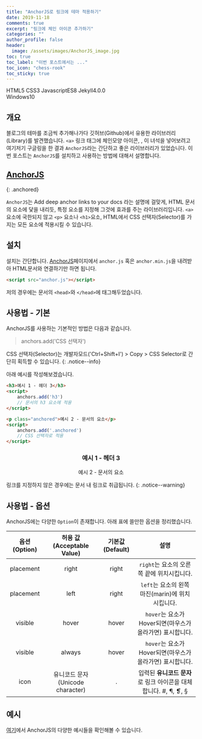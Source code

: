 ```yaml
---
title: "AnchorJS로 링크에 테마 적용하기"
date: 2019-11-18
comments: true
excerpt: "링크에 체인 아이콘 추가하기"
categories: ""
author_profile: false
header:
  image: /assets/images/AnchorJS_image.jpg
toc: true 
toc_label: "이번 포스트에서는 ..." 
toc_icon: "chess-rook"
toc_sticky: true
---
```


<!--Language Button HTML -->

<a class="HTML"><i class="fab fa-html5"></i> HTML</a><a class="HTMLVer">5</a> <a class="CSS"><i class="fab fa-css3-alt"></i> CSS</a><a class="CSSVer">3</a> <a class="Javascript"><i class="fab fa-js-square"></i> Javascript</a><a class="Javascriptver">ES8</a> <a class="Jekyll"><i class="fab fa-github"></i> Jekyll</a><a class="JekyllVer">4.0.0</a><br>
<a class="Windows"><i class="fab fa-windows"></i> Windows</a><a class="WindowsVer">10</a>

<!--Language Button HTML -->
<!-- MAIN CONTENT-->

## 개요

블로그의 테마를 조금씩 추가해나가다 깃허브(Github)에서 유용한 라이브러리(Library)를 발견했습니다. `<a>` 링크 태그에 체인모양 아이콘, <i class="fas fa-link" style="color:#32859e"></i>, 이 녀석을 넣어보려고 여기저기 구글링을 한 결과 `AnchorJS`라는 간단하고 좋은 라이브러리가 있었습니다. 이번 포스트는 `AnchorJS`를 설치하고 사용하는 방법에 대해서 설명합니다.

## [AnchorJS](https://www.bryanbraun.com/anchorjs/)
{: .anchored}

`AnchorJS`는 Add deep anchor links to your docs 라는 설명에 걸맞게, HTML 문서의 요소에 닻을 내리듯, 특정 요소를 지정해 그것에 효과를 주는 라이브러리입니다. `<a>` 요소에 국한되지 않고 `<p>` 요소나 `<h1>`요소, HTML에서 CSS 선택자(Selector)를 가지는 모든 요소에 적용시킬 수 있습니다.

## 설치

설치는 간단합니다. 
[AnchorJS](https://github.com/bryanbraun/anchorjs)페이지에서 `anchor.js` 혹은 `anchor.min.js`을 내려받아 HTML문서와 연결하기만 하면 됩니다. 
```html
<script src="anchor.js"></script>
```

저의 경우에는 문서의 `<head>`와 `</head>`에 태그해두었습니다.

## 사용법 - 기본

AnchorJS를 사용하는 기본적인 방법은 다음과 같습니다.

> anchors.add('CSS 선택자')

CSS 선택자(Selector)는 개발자모드('Ctrl+Shift+I') > Copy > CSS Selector로 간단히 획득할 수 있습니다.
{: .notice--info}

아래 예시를 작성해보겠습니다. 

~~~html
<h3>예시 1 - 헤더 3</h3>
<script>
    anchors.add('h3')
    // 문서의 h3 요소에 적용
</script>

<p class="anchored">예시 2 - 문서의 요소</p>
<script>
    anchors.add('.anchored')
    // CSS 선택자로 적용
</script>
~~~
<div id = "centered">
<h3 class="anchored">예시 1 - 헤더 3</h3>
<p class="anchored">예시 2 - 문서의 요소</p>
</div>

링크를 지정하지 않은 경우에는 문서 내 링크로 취급됩니다.
{: .notice--warning}

<style>
#centered{
    position: center;
    text-align: center;
}
</style>
<script>
anchors.options = {
        visible: 'always'
    };
</script>
## 사용법 - 옵션

AnchorJS에는 다양한 `Option`이 존재합니다.
아래 표에 쓸만한 옵션을 정리했습니다.

| 옵션(Option) |  허용 값 (Acceptable Value)   | 기본값(Default) |                     설명                     |
| :--------: | :------------------------: | :----------: | :----------------------------------------: |
| placement  |           right            |    right     |        `right`는 요소의 오른쪽 끝에 위치시킵니다.         |
| placement  |            left            |    right     |     `left`는 요소의 왼쪽 마진(marin)에 위치시킵니다.      |
|  visible   |           hover            |    hover     |   `hover`는 요소가 Hover되면(마우스가 올라가면) 표시합니다.   |
|  visible   |           always           |    hover     |   `hover`는 요소가 Hover되면(마우스가 올라가면) 표시합니다.   |
|    icon    | 유니코드 문자(Unicode character) |      .       | 입력된 **유니코드 문자**로 링크 아이콘을 대체합니다. #, ¶, ❡, § |

## 예시

[여기](https://www.bryanbraun.com/anchorjs/#hover-examples)에서 AnchorJS의 다양한 예시들을 확인해볼 수 있습니다.
<!-- MAIN CONTENT-->
